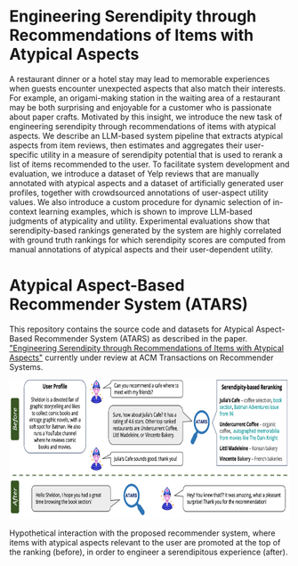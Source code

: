 # Engineering Serendipity through Recommendations of Items with Atypical Aspects
A restaurant dinner or a hotel stay may lead to memorable experiences when guests encounter unexpected aspects that also match their interests. For example, an origami-making station in the waiting area of a restaurant may be both surprising and enjoyable for a customer who is passionate about paper crafts. Motivated by this insight, we introduce the new task of engineering serendipity through recommendations of items with atypical aspects. We describe an LLM-based system pipeline that extracts atypical aspects from item reviews, then estimates and aggregates their user-specific utility in a measure of serendipity potential that is used to rerank a list of items recommended to the user. To facilitate system development and evaluation, we introduce a dataset of Yelp reviews that are manually annotated with atypical aspects and a dataset of artificially generated user profiles, together with crowdsourced annotations of user-aspect utility values. We also introduce a custom procedure for dynamic selection of in-context learning examples, which is shown to improve LLM-based judgments of atypicality and utility. Experimental evaluations show that serendipity-based rankings generated by the system are highly correlated with ground truth rankings for which serendipity scores are computed from manual annotations of atypical aspects and their user-dependent utility. 

# Atypical Aspect-Based Recommender System (ATARS)
This repository contains the source code and datasets for Atypical Aspect-Based Recommender System (ATARS) as described in the paper. ["Engineering Serendipity through Recommendations of Items with Atypical Aspects"](https://arxiv.org/pdf/2505.23580) currently under review at ACM Transactions on Recommender Systems.

<p align="center">
  <img src="figs/atars_interaction.png" height="250">
</p>

Hypothetical interaction with the proposed recommender system, where items with atypical aspects relevant to the user are promoted at the top of the ranking (before), in order to engineer a serendipitous experience (after).

